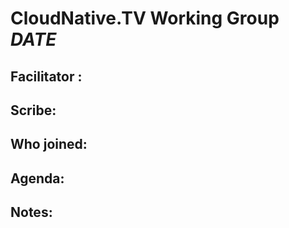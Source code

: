 # CloudNative.TV Working Group *DATE* 

## Facilitator : 

## Scribe:

## Who joined:

## Agenda:

## Notes: 
